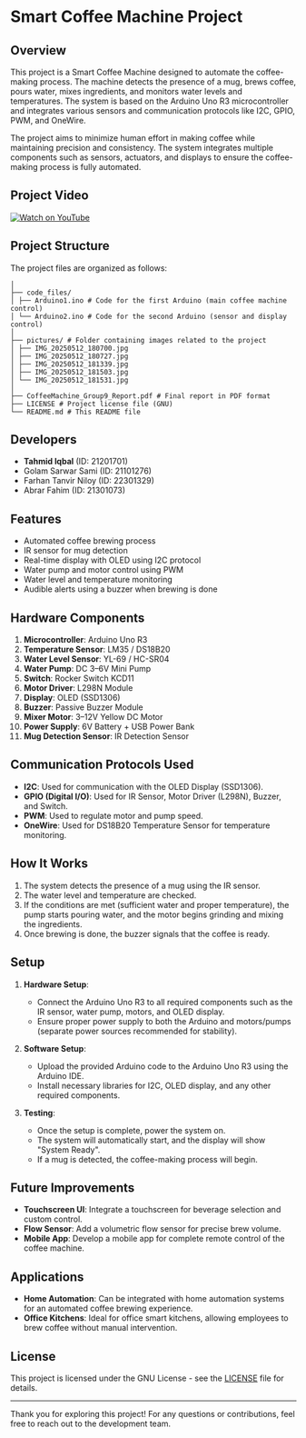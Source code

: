 # Smart Coffee Machine Project

## Overview
This project is a Smart Coffee Machine designed to automate the coffee-making process. The machine detects the presence of a mug, brews coffee, pours water, mixes ingredients, and monitors water levels and temperatures. The system is based on the Arduino Uno R3 microcontroller and integrates various sensors and communication protocols like I2C, GPIO, PWM, and OneWire.

The project aims to minimize human effort in making coffee while maintaining precision and consistency. The system integrates multiple components such as sensors, actuators, and displays to ensure the coffee-making process is fully automated.

## Project Video
[![Watch on YouTube](https://img.shields.io/badge/Watch%20on%20YouTube-FF0000?style=for-the-badge&logo=youtube)](https://youtube.com/shorts/YfagplvcO6o?si=1KiaXHhoE4QHvvBF)


## Project Structure
The project files are organized as follows:

```
│
├── code_files/
│ ├── Arduino1.ino # Code for the first Arduino (main coffee machine control)
│ └── Arduino2.ino # Code for the second Arduino (sensor and display control)
│
├── pictures/ # Folder containing images related to the project
│ ├── IMG_20250512_180700.jpg
│ ├── IMG_20250512_180727.jpg
│ ├── IMG_20250512_181339.jpg
│ ├── IMG_20250512_181503.jpg
│ └── IMG_20250512_181531.jpg
│
├── CoffeeMachine_Group9_Report.pdf # Final report in PDF format
├── LICENSE # Project license file (GNU)
└── README.md # This README file

```
## Developers
- **Tahmid Iqbal** (ID: 21201701)  
- Golam Sarwar Sami (ID: 21101276) 
- Farhan Tanvir Niloy (ID: 22301329)  
- Abrar Fahim (ID: 21301073) 

## Features
- Automated coffee brewing process
- IR sensor for mug detection
- Real-time display with OLED using I2C protocol
- Water pump and motor control using PWM
- Water level and temperature monitoring
- Audible alerts using a buzzer when brewing is done

## Hardware Components
1. **Microcontroller**: Arduino Uno R3
2. **Temperature Sensor**: LM35 / DS18B20
3. **Water Level Sensor**: YL-69 / HC-SR04
4. **Water Pump**: DC 3–6V Mini Pump
5. **Switch**: Rocker Switch KCD11
6. **Motor Driver**: L298N Module
7. **Display**: OLED (SSD1306)
8. **Buzzer**: Passive Buzzer Module
9. **Mixer Motor**: 3–12V Yellow DC Motor
10. **Power Supply**: 6V Battery + USB Power Bank
11. **Mug Detection Sensor**: IR Detection Sensor

## Communication Protocols Used
- **I2C**: Used for communication with the OLED Display (SSD1306).
- **GPIO (Digital I/O)**: Used for IR Sensor, Motor Driver (L298N), Buzzer, and Switch.
- **PWM**: Used to regulate motor and pump speed.
- **OneWire**: Used for DS18B20 Temperature Sensor for temperature monitoring.

## How It Works
1. The system detects the presence of a mug using the IR sensor.
2. The water level and temperature are checked.
3. If the conditions are met (sufficient water and proper temperature), the pump starts pouring water, and the motor begins grinding and mixing the ingredients.
4. Once brewing is done, the buzzer signals that the coffee is ready.

## Setup
1. **Hardware Setup**:
   - Connect the Arduino Uno R3 to all required components such as the IR sensor, water pump, motors, and OLED display.
   - Ensure proper power supply to both the Arduino and motors/pumps (separate power sources recommended for stability).

2. **Software Setup**:
   - Upload the provided Arduino code to the Arduino Uno R3 using the Arduino IDE.
   - Install necessary libraries for I2C, OLED display, and any other required components.

3. **Testing**:
   - Once the setup is complete, power the system on.
   - The system will automatically start, and the display will show "System Ready".
   - If a mug is detected, the coffee-making process will begin.

## Future Improvements
- **Touchscreen UI**: Integrate a touchscreen for beverage selection and custom control.
- **Flow Sensor**: Add a volumetric flow sensor for precise brew volume.
- **Mobile App**: Develop a mobile app for complete remote control of the coffee machine.

## Applications
- **Home Automation**: Can be integrated with home automation systems for an automated coffee brewing experience.
- **Office Kitchens**: Ideal for office smart kitchens, allowing employees to brew coffee without manual intervention.

## License
This project is licensed under the GNU License - see the [LICENSE](LICENSE) file for details.

---

Thank you for exploring this project! For any questions or contributions, feel free to reach out to the development team.
